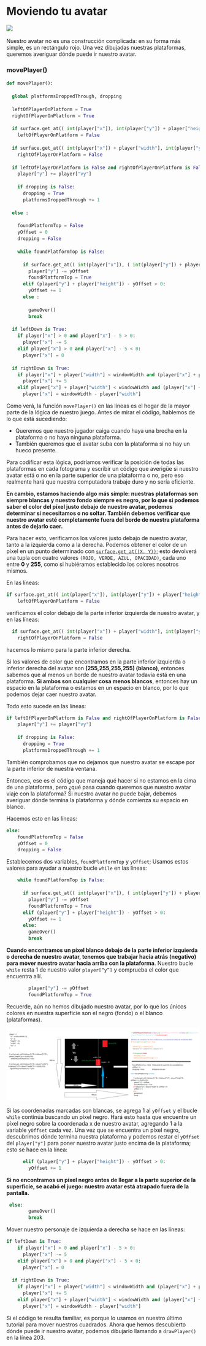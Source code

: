 # Moviendo tu avatar

![](https://media.giphy.com/media/uR6julmSW90mk/giphy.gif)

Nuestro avatar no es una construcción complicada: en su forma más simple, es un rectángulo rojo. Una vez dibujadas nuestras plataformas, queremos averiguar dónde puede ir nuestro avatar. 

### movePlayer()
```python
def movePlayer():
  
  global platformsDroppedThrough, dropping

  leftOfPlayerOnPlatform = True
  rightOfPlayerOnPlatform = True

  if surface.get_at(( int(player["x"]), int(player["y"]) + player["height"])) == (0,0,0,255):
    leftOfPlayerOnPlatform = False

  if surface.get_at(( int(player["x"]) + player["width"], int(player["y"]) + player["height"])) == (0,0,0,255):
    rightOfPlayerOnPlatform = False

  if leftOfPlayerOnPlatform is False and rightOfPlayerOnPlatform is False and (player["y"] + player["height"]) + player["vy"] < windowHeight:
    player["y"] += player["vy"]

    if dropping is False:
      dropping = True
      platformsDroppedThrough += 1

  else :

    foundPlatformTop = False
    yOffset = 0
    dropping = False

    while foundPlatformTop is False:

      if surface.get_at(( int(player["x"]), ( int(player["y"]) + player["height"]) - yOffset )) == (0,0,0,255):
        player["y"] -= yOffset
        foundPlatformTop = True
      elif (player["y"] + player["height"]) - yOffset > 0:
        yOffset += 1
      else :

        gameOver()
        break

  if leftDown is True:
    if player["x"] > 0 and player["x"] - 5 > 0:
      player["x"] -= 5
    elif player["x"] > 0 and player["x"] - 5 < 0:
      player["x"] = 0

  if rightDown is True:
    if player["x"] + player["width"] < windowWidth and (player["x"] + player["width"]) + 5 < windowWidth:
      player["x"] += 5
    elif player["x"] + player["width"] < windowWidth and (player["x"] + player["width"]) + 5 > windowWidth:
      player["x"] = windowWidth - player["width"]
```
Como verá, la función `movePlayer()` en las líneas es el hogar de la mayor parte de la lógica de nuestro juego. Antes de mirar el código, hablemos de lo que está sucediendo: 

- Queremos que nuestro jugador caiga cuando haya una brecha en la plataforma o no haya ninguna plataforma. 
- También queremos que el avatar suba con la plataforma si no hay un hueco presente. 

Para codificar esta lógica, podríamos verificar la posición de todas las plataformas en cada fotograma y escribir un código que averigüe si nuestro avatar está o no en la parte superior de una plataforma o no, pero eso realmente hará que nuestra computadora trabaje duro y no sería eficiente.

**En cambio, estamos haciendo algo más simple: nuestras plataformas son siempre blancas y nuestro fondo siempre es negro, por lo que si podemos saber el color del píxel justo debajo de nuestro avatar, podemos determinar si necesitamos o no soltar. También debemos verificar que nuestro avatar esté completamente fuera del borde de nuestra plataforma antes de dejarlo caer.** 

Para hacer esto, verificamos los valores justo debajo de nuestro avatar, tanto a la izquierda como a la derecha. Podemos obtener el color de un píxel en un punto determinado con [`surface.get_at((X, Y))`](https://www.pygame.org/docs/ref/surface.html?highlight=get_at#pygame.Surface.get_at); esto devolverá una tupla con cuatro valores `(ROJO, VERDE, AZUL, OPACIDAD)`, cada uno entre **0** y **255**, como si hubiéramos establecido los colores nosotros mismos. 

En las líneas:
```python
if surface.get_at(( int(player["x"]), int(player["y"]) + player["height"])) == (0,0,0,255):
    leftOfPlayerOnPlatform = False
```
 verificamos el color debajo de la parte inferior izquierda de nuestro avatar, y en las líneas:
```python
  if surface.get_at(( int(player["x"]) + player["width"], int(player["y"]) + player["height"])) == (0,0,0,255):
    rightOfPlayerOnPlatform = False
```
hacemos lo mismo para la parte inferior derecha. 

Si los valores de color que encontramos en la parte inferior izquierda o inferior derecha del avatar son **(255,255,255,255) (blanco)**, entonces sabemos que al menos un borde de nuestro avatar todavía está en una plataforma. **Si ambos son cualquier cosa menos blancos**, entonces hay un espacio en la plataforma o estamos en un espacio en blanco, por lo que podemos dejar caer nuestro avatar. 

Todo esto sucede en las líneas: 
```python
if leftOfPlayerOnPlatform is False and rightOfPlayerOnPlatform is False and (player["y"] + player["height"]) + player["vy"] < windowHeight:
    player["y"] += player["vy"]

    if dropping is False:
      dropping = True
      platformsDroppedThrough += 1
```
También comprobamos que no dejamos que nuestro avatar se escape por la parte inferior de nuestra ventana.

Entonces, ese es el código que maneja qué hacer si no estamos en la cima de una plataforma, pero ¿qué pasa cuando queremos que nuestro avatar viaje con la plataforma? Si nuestro avatar no puede bajar, debemos averiguar dónde termina la plataforma y dónde comienza su espacio en blanco. 

Hacemos esto en las líneas:

```python
else:
    foundPlatformTop = False
    yOffset = 0
    dropping = False
```
Establecemos dos variables, `foundPlatformTop` y `yOffset`; Usamos estos valores para ayudar a nuestro bucle `while` en las líneas:

```python 
    while foundPlatformTop is False:

      if surface.get_at(( int(player["x"]), ( int(player["y"]) + player["height"]) - yOffset )) == (0,0,0,255):
        player["y"] -= yOffset
        foundPlatformTop = True
      elif (player["y"] + player["height"]) - yOffset > 0:
        yOffset += 1
      else:
        gameOver()
        break
```
**Cuando encontramos un píxel blanco debajo de la parte inferior izquierda o derecha de nuestro avatar, tenemos que trabajar hacia atrás (negativo) para mover nuestro avatar hacia arriba con la plataforma**. Nuestro bucle `while` resta 1 de nuestro valor `player[“y”]` y comprueba el color que encuentra allí. 
```python
        player["y"] -= yOffset
        foundPlatformTop = True
```
Recuerde, aún no hemos dibujado nuestro avatar, por lo que los únicos colores en nuestra superficie son el negro (fondo) o el blanco (plataformas). 

![](https://github.com/Ezzzzzzzzzzzzzz/Taller_PyG/blob/master/PracticasPyG/Practica4/1erVideojuego.png)

Si las coordenadas marcadas son blancas, se agrega 1 al `yOffset` y el bucle `while` continúa buscando un píxel negro. Hará esto hasta que encuentre un píxel negro sobre la coordenada x de nuestro avatar, agregando 1 a la variable `yOffset` cada vez. Una vez que se encuentra un píxel negro, descubrimos dónde termina nuestra plataforma y podemos restar el `yOffset` del `player["y"]` para poner nuestro avatar justo encima de la plataforma; esto se hace en la línea:
```python
      elif (player["y"] + player["height"]) - yOffset > 0:
        yOffset += 1
```
**Si no encontramos un píxel negro antes de llegar a la parte superior de la superficie, se acabó el juego: nuestro avatar está atrapado fuera de la pantalla.**
```python 
 else:
        gameOver()
        break
```
Mover nuestro personaje de izquierda a derecha se hace en las líneas:
```python
if leftDown is True:
    if player["x"] > 0 and player["x"] - 5 > 0:
      player["x"] -= 5
    elif player["x"] > 0 and player["x"] - 5 < 0:
      player["x"] = 0

  if rightDown is True:
    if player["x"] + player["width"] < windowWidth and (player["x"] + player["width"]) + 5 < windowWidth:
      player["x"] += 5
    elif player["x"] + player["width"] < windowWidth and (player["x"] + player["width"]) + 5 > windowWidth:
      player["x"] = windowWidth - player["width"]
```
Si el código te resulta familiar, es porque lo usamos en nuestro último tutorial para mover nuestros cuadrados. Ahora que hemos descubierto dónde puede ir nuestro avatar, podemos dibujarlo llamando a `drawPlayer()` en la línea 203.
<!--stackedit_data:
eyJoaXN0b3J5IjpbLTIzNjU4Nzc1OCwtMTM2ODMxMjE4NywtMT
I2ODE1MTE3LC01NjE5NTgwMDQsMjU4NjE0NjU3LDM1NzIyMzA3
NCwtMTA0ODM3MjE5MywtMTAyMTIyMTM5MSwtOTg3MjE2MTY4LC
05NTYxMjA4NiwxMDk0Njg5NDk0LC0yNTk2MTk0NDksMTM0OTIw
NDY4NV19
-->